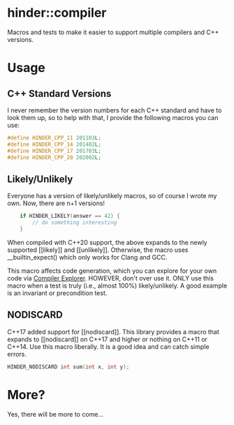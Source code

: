 # hinder::compiler

Macros and tests to make it easier to support multiple compilers and C++ versions.

# Usage

## C++ Standard Versions
I never remember the version numbers for each C++ standard and have to look them up, so to help with
that, I provide the following macros you can use:

```c++
#define HINDER_CPP_11 201103L;
#define HINDER_CPP_14 201402L;
#define HINDER_CPP_17 201703L;
#define HINDER_CPP_20 202002L;
```

## Likely/Unlikely
Everyone has a version of likely/unlikely macros, so of course I wrote my own. Now, there are n+1 
versions!

```cpp
    if HINDER_LIKELY(answer == 42) {
        // do something interesting
    }
```

When compiled with C++20 support, the above expands to the newly supported [[likely]] and 
[[unlikely]]. Otherwise, the macro uses __builtin_expect() which only works for Clang and GCC.

This macro affects code generation, which you can explore for your own code via 
[Compiler Explorer](https://godbolt.org/). HOWEVER, don't over use it. ONLY use this macro when a 
test is truly (i.e., almost 100%) likely/unlikely. A good example is an invariant or precondition 
test.

## NODISCARD

C++17 added support for [[nodiscard]]. This library provides a macro that expands to [[nodiscard]] 
on C++17 and higher or nothing on C++11 or C++14. Use this macro liberally. It is a good idea and 
can catch simple errors.

```c++
HINDER_NODISCARD int sum(int x, int y);
```

# More?

Yes, there will be more to come...
